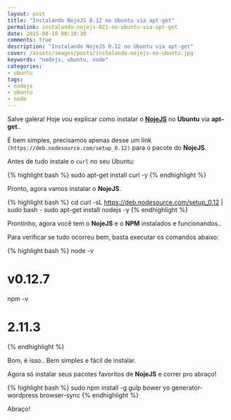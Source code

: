 ```yaml
---
layout: post
title: "Instalando NojeJS 0.12 no Ubuntu via apt-get"
permalink: instalando-nojejs-021-no-ubuntu-via-apt-get
date: 2015-08-10 00:10:30
comments: true
description: "Instalando NojeJS 0.12 no Ubuntu via apt-get"
cover: /assets/images/posts/instalando-nojejs-no-ubuntu.jpg
keywords: "nodejs, ubuntu, node"
categories:
- ubuntu
tags:
- nodejs
- ubuntu
- node
---
```


Salve galera! Hoje vou explicar como instalar o **[NojeJS](https://nodejs.org/)** no **Ubuntu** via **apt-get**..

É bem simples, precisamos apenas desse um link `(https://deb.nodesource.com/setup_0.12)` para o pacote do **NojeJS**.

Antes de tudo instale o `curl` no seu Ubuntu:

{% highlight bash %}
sudo apt-get install curl -y
{% endhighlight %}

Pronto, agora vamos instalar o **NojeJS**.

{% highlight bash %}
cd
curl -sL https://deb.nodesource.com/setup_0.12 | sudo bash -
sudo apt-get install nodejs -y
{% endhighlight %}

Prontinho, agora você tem o **NojeJS** e o **NPM** instalados e funcionandos..

Para verificar se tudo ocorreu bem, basta executar os comandos abaixo:

{% highlight bash %}
node -v
# v0.12.7
npm -v
# 2.11.3
{% endhighlight %}

Bom, é isso.. Bem simples e fácil de instalar.

Agora só instalar seus pacotes favoritos de **NojeJS** e correr pro abraço!


{% highlight bash %}
sudo npm install -g gulp bower yo generator-wordpress browser-sync
{% endhighlight %}

Abraço!
